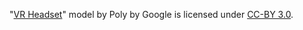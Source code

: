 "[VR Headset](https://poly.google.com/view/bvd33G7Q66m)" model by Poly by Google is licensed under [CC-BY 3.0](https://creativecommons.org/licenses/by/3.0/legalcode).
